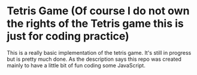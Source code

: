 # Tetris Game (Of course I do not own the rights of the Tetris game this is just for coding practice)
This is a really basic implementation of the tetris game.
It's still in progress but is pretty much done.
As the description says this repo was created mainly to have a little bit of fun coding some JavaScript.
